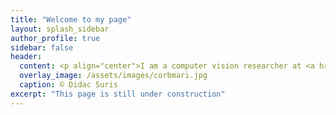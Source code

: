 ```yaml
---
title: "Welcome to my page"
layout: splash_sidebar
author_profile: true
sidebar: false
header:
  content: <p align="center">I am a computer vision researcher at <a href="https://www.csail.mit.edu/">MIT-CSAIL</a>, working in Professor Antonio Torralba's lab.</p>
  overlay_image: /assets/images/corbmari.jpg
  caption: © Didac Suris
excerpt: "This page is still under construction"
---
```


